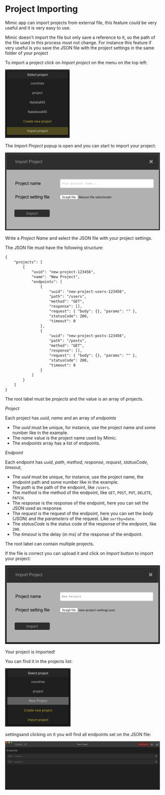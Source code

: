 # Project Importing

Mimic app can import projects from external file, this feature could be very useful and it is very easy to use.

Mimic doesn't import the file but only save a reference to it, so the path of the file used in this process must not change. For instance this feature if very useful is you save the JSON file with the project settings in the same folder of your project

To import a project click on _Import project_ on the menu on the top left:

![Import Project Menu](../Images/import_project_menu.png 'Import Project Menu')

The _Import Project_ popup is open and you can start to import your project:

![Import Project Popup](../Images/import_project_popup.png 'Import Project Popup')

Write a _Project Name_ and select the JSON file with your project settings.

The JSON file must have the following structure:

```
{
	"projects": [
		{
			"uuid": "new-project-123456",
			"name": "New Project",
			"endpoints": [
				{
					"uuid": "new-project-users-123456",
					"path": "/users",
					"method": "GET",
					"response": [],
					"request": { "body": {}, "params": "" },
					"statusCode": 200,
					"timeout": 0
				},
				{
					"uuid": "new-project-posts-123456",
					"path": "/posts",
					"method": "GET",
					"response": [],
					"request": { "body": {}, "params": "" },
					"statusCode": 200,
					"timeout": 0
				}
			]
		}
	]
}
```

The root label must be _projects_ and the value is an array of projects.

_Project_

Each project has _uuid_, _name_ and an array of _endpoints_

- The _uuid_ must be unique, for instance, use the project name and some number like in the example.
- The _name_ value is the project name used by Mimic.
- The _endpoints_ array has a list of endpoints.

_Endpoint_

Each endpoint has _uuid_, _path_, _method_, _response_, _request_, _statusCode_, _timeout_,

- The _uuid_ must be unique, for instance, use the project name, the endpoint path and some number like in the example.
- The _path_ is the path of the endpoint, like `/users`.
- The _method_ is the method of the endpoint, like `GET`, `POST`, `PUT`, `DELETE`, `PATCH`.
- The _response_ is the response of the endpoint, here you can set the JSON used as response.
- The _request_ is the request of the endpoint, here you can set the _body_ (JSON) and the _parameters_ of the request. Like `sortby=date`.
- The _statusCode_ is the status code of the response of the endpoint, like `200`.
- The _timeout_ is the delay (in ms) of the response of the endpoint.

The root label can contain multiple projects.

If the file is correct you can upload it and click on _Import_ button to import your project:

![Import Project Info](../Images/import_project_info.png 'Import Project Info')

Your project is imported!

You can find it in the projects list:

![Imported Project Menu](../Images/imported_project_menu.png 'Imported Project Menu')

settingsand clicking on it you will find all endpoints set on the JSON file:

![Imported Project](../Images/imported_project.png 'Imported Project')
